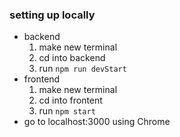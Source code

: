 ### setting up locally

- backend
  1. make new terminal
  2. cd into backend
  3. run ```npm run devStart```
- frontend
  1. make new terminal
  2. cd into frontent
  3. run ```npm start```
- go to localhost:3000 using Chrome
